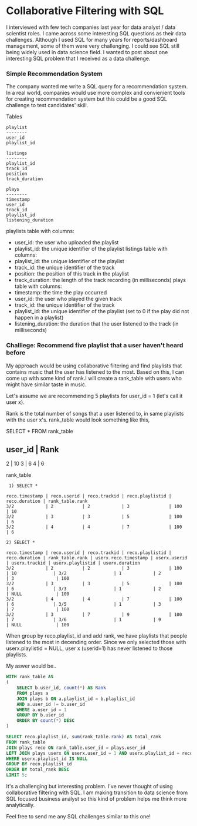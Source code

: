 # Collaborative Filtering with SQL


I interviewed with few tech companies last year for data analyst / data scientist roles. I came across some interesting SQL questions as their data challenges. Although I used SQL for many years for reports/dashboard management, some of them were very challenging. I could see SQL still being widely used in data science field. I wanted to post about one interesting SQL problem that I received as a data challenge.


### Simple Recommendation System

The company wanted me write a SQL query for a recommendation system. In a real world, companies would use more complex and convienient tools for creating recommendation system but this could be a good SQL challenge to test candidates' skill. 



Tables

```
playlist
--------
user_id
playlist_id

listings
--------
playlist_id
track_id
position
track_duration

plays
--------
timestamp
user_id
track_id
playlist_id
listening_duration

```

playlists table with columns:
- user_id: the user who uploaded the playlist
- playlist_id: the unique identifier of the playlist
listings table with columns:
- playlist_id: the unique identifier of the playlist
- track_id: the unique identifier of the track
- position: the position of this track in the playlist
- track_duration: the length of the track recording (in milliseconds)
plays table with columns:
- timestamp: the time the play occurred
- user_id: the user who played the given track
- track_id: the unique identifier of the track
- playlist_id: the unique identifier of the playlist (set to 0 if the play did not happen in a playlist)
- listening_duration: the duration that the user listened to the track (in milliseconds)

### Challlege: Recommend five playlist that a user haven't heard before

My approach would be using collaborative filtering and find playlists that contains music that the user has listened to the most. Based on this, I can come up with some kind of rank.I will create a rank_table with users who might have similar taste in music.

Let's assume we are recommending 5 playlists for user_id = 1 (let's call it user x).
 

Rank is the total number of songs that a user listened to, in same playlists with the user x's.
rank_table would look something like this,

SELECT * FROM rank_table

user_id  |  Rank
----------------
2        |    10
3        |    6
4        |    6

rank_table 

```
 1) SELECT * 

reco.timestamp | reco.userid | reco.trackid | reco.playlistid | reco.duration | rank_table.rank
3/2            | 2           | 2            | 3               | 100           | 10
3/2            | 3           | 3            | 5               | 100           | 6
3/2            | 4           | 4            | 7               | 100           | 6
```

```
2) SELECT *

reco.timestamp | reco.userid | reco.trackid | reco.playlistid | reco.duration | rank_table.rank | userx.reco.timestamp | userx.userid | userx.trackid | userx.playlistid | userx.duration 
3/2            | 2           | 2            | 3               | 100           | 10              | 3/2                  | 1            | 2             | 3                | 100            
3/2            | 3           | 3            | 5               | 100           | 6               | 3/3                  | 1            | 2             | NULL             | 100 
3/2            | 4           | 4            | 7               | 100           | 6               | 3/5                  | 1            | 3             | 7                | 100 
3/2            | 3           | 7            | 9               | 100           | 7               | 3/6                  | 1            | 9             | NULL             | 100
```

When group by reco.playlist_id and add rank, we have playlists that people listened to the most in decending order.
Since we only selected those with userx.playlistid = NULL, user x (userid=1) has never listened to those playlists.



My aswer would be..

```sql
WITH rank_table AS
(
	SELECT b.user_id, count(*) AS Rank
	FROM plays a
	JOIN plays b ON a.playlist_id = b.playlist_id 
	AND a.user_id != b.user_id
	WHERE a.user_id = 1
	GROUP BY b.user_id
	ORDER BY count(*) DESC
)

SELECT reco.playlist_id, sum(rank_table.rank) AS total_rank
FROM rank_table
JOIN plays reco ON rank_table.user_id = plays.user_id
LEFT JOIN plays userx ON userx.user_id = 1 AND userx.playlist_id = reco.playlist_id
WHERE userx.playlist_id IS NULL
GROUP BY reco.playlist_id
ORDER BY total_rank DESC
LIMIT 5;
```

It's a challenging but interesting problem. I've never thought of using collaborative filtering with SQL. I am making transition to data science from SQL focused business analyst so this kind of problem helps me think more analytically.

Feel free to send me any SQL challenges similar to this one!

